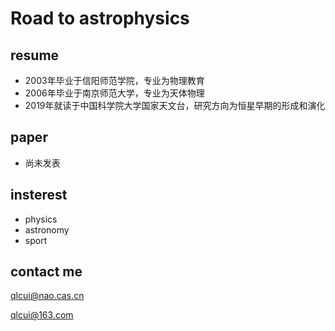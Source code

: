 # Road to astrophysics
## resume
- 2003年毕业于信阳师范学院，专业为物理教育
- 2006年毕业于南京师范大学，专业为天体物理
- 2019年就读于中国科学院大学国家天文台，研究方向为恒星早期的形成和演化

## paper
- 尚未发表

## insterest
- physics
- astronomy
- sport

## contact me
qlcui@nao.cas.cn  

qlcui@163.com
